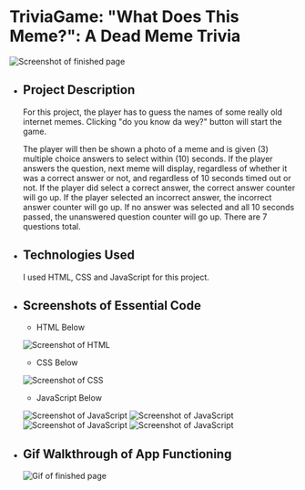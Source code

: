 # TriviaGame: "What Does This Meme?": A Dead Meme Trivia
  ![Screenshot of finished page](/assets/images/trivia-finished.jpg "Screenshot of finished page")

  * ## Project Description
    
    For this project, the player has to guess the names of some really old internet memes. Clicking "do you know da wey?" button will start the game. 
    
    The player will then be shown a photo of a meme and is given (3) multiple choice answers to select within (10) seconds. If the player answers the question, next meme will display, regardless of whether it was a correct answer or not, and regardless of 10 seconds timed out or not. If the player did select a correct answer, the correct answer counter will go up. If the player selected an incorrect answer, the incorrect answer counter will go up. If no answer was selected and all 10 seconds passed, the unanswered question counter will go up. There are 7 questions total.
  
  * ## Technologies Used

    I used HTML, CSS and JavaScript for this project.

  * ## Screenshots of Essential Code
    * HTML Below

    ![Screenshot of HTML](/assets/images/trivia-html.jpg "Screenshot of HTML")
    
    * CSS Below
    
    ![Screenshot of CSS](/assets/images/trivia-css.jpg "Screenshot of CSS")

    * JavaScript Below

    ![Screenshot of JavaScript](/assets/images/trivia-js1.jpg "Screenshot of JavaScript")
    ![Screenshot of JavaScript](/assets/images/trivia-js2.jpg "Screenshot of JavaScript")
    ![Screenshot of JavaScript](/assets/images/trivia-js3.jpg "Screenshot of JavaScript")
    ![Screenshot of JavaScript](/assets/images/trivia-js4.jpg "Screenshot of JavaScript")
        
  * ## Gif Walkthrough of App Functioning 
    
    ![Gif of finished page](/assets/images/trivia-gif.gif "Gif of finished page")
